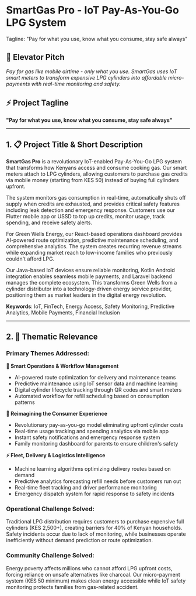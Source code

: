 # SmartGas Pro - IoT Pay-As-You-Go LPG System

Tagline: "Pay for what you use, know what you consume, stay safe always"

## 🎯 Elevator Pitch

_Pay for gas like mobile airtime - only what you use. SmartGas uses IoT smart meters to transform expensive LPG cylinders into affordable micro-payments with real-time monitoring and safety._

## ⚡ Project Tagline

**"Pay for what you use, know what you consume, stay safe always"**

---

## 1. 📋 Project Title & Short Description

**SmartGas Pro** is a revolutionary IoT-enabled Pay-As-You-Go LPG system that transforms how Kenyans access and consume cooking gas. Our smart meters attach to LPG cylinders, allowing customers to purchase gas credits via mobile money (starting from KES 50) instead of buying full cylinders upfront.

The system monitors gas consumption in real-time, automatically shuts off supply when credits are exhausted, and provides critical safety features including leak detection and emergency response. Customers use our Flutter mobile app or USSD to top up credits, monitor usage, track spending, and receive safety alerts.

For Green Wells Energy, our React-based operations dashboard provides AI-powered route optimization, predictive maintenance scheduling, and comprehensive analytics. The system creates recurring revenue streams while expanding market reach to low-income families who previously couldn't afford LPG.

Our Java-based IoT devices ensure reliable monitoring, Kotlin Android integration enables seamless mobile payments, and Laravel backend manages the complete ecosystem. This transforms Green Wells from a cylinder distributor into a technology-driven energy service provider, positioning them as market leaders in the digital energy revolution.

**Keywords**: IoT, FinTech, Energy Access, Safety Monitoring, Predictive Analytics, Mobile Payments, Financial Inclusion

---

## 2. 🎯 Thematic Relevance

### **Primary Themes Addressed:**

**🔧 Smart Operations & Workflow Management**

- AI-powered route optimization for delivery and maintenance teams
- Predictive maintenance using IoT sensor data and machine learning
- Digital cylinder lifecycle tracking through QR codes and smart meters
- Automated workflow for refill scheduling based on consumption patterns

**👥 Reimagining the Consumer Experience**

- Revolutionary pay-as-you-go model eliminating upfront cylinder costs
- Real-time usage tracking and spending analytics via mobile app
- Instant safety notifications and emergency response system
- Family monitoring dashboard for parents to ensure children's safety

**⚡ Fleet, Delivery & Logistics Intelligence**

- Machine learning algorithms optimizing delivery routes based on demand
- Predictive analytics forecasting refill needs before customers run out
- Real-time fleet tracking and driver performance monitoring
- Emergency dispatch system for rapid response to safety incidents

### **Operational Challenge Solved:**

Traditional LPG distribution requires customers to purchase expensive full cylinders (KES 2,500+), creating barriers for 40% of Kenyan households. Safety incidents occur due to lack of monitoring, while businesses operate inefficiently without demand prediction or route optimization.

### **Community Challenge Solved:**

Energy poverty affects millions who cannot afford LPG upfront costs, forcing reliance on unsafe alternatives like charcoal. Our micro-payment system (KES 50 minimum) makes clean energy accessible while IoT safety monitoring protects families from gas-related accident.
